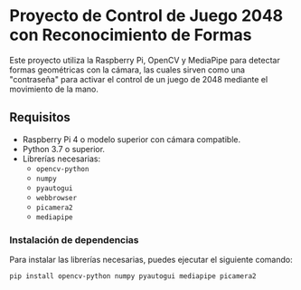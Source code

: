# Proyecto de Control de Juego 2048 con Reconocimiento de Formas

Este proyecto utiliza la Raspberry Pi, OpenCV y MediaPipe para detectar formas geométricas con la cámara, las cuales sirven como una "contraseña" para activar el control de un juego de 2048 mediante el movimiento de la mano.

## Requisitos

- Raspberry Pi 4 o modelo superior con cámara compatible.
- Python 3.7 o superior.
- Librerías necesarias:
  - `opencv-python`
  - `numpy`
  - `pyautogui`
  - `webbrowser`
  - `picamera2`
  - `mediapipe`

### Instalación de dependencias

Para instalar las librerías necesarias, puedes ejecutar el siguiente comando:

```bash
pip install opencv-python numpy pyautogui mediapipe picamera2
